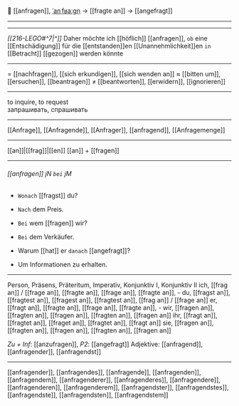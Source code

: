 🙋 [[anfragen]], [ˈanˌfʁaːɡn̩](https://youglish.com/pronounce/anfragen/german) → [[fragte an]] → [[angefragt]]

---
---

*[[216-LEGO#^7|^]]* Daher möchte ich [[höflich]] [[anfragen]], `ob` eine [[Entschädigung]] für die [[entstanden]]en [[Unannehmlichkeit]]en `in` [[Betracht]] [[gezogen]] werden könnte




---
= [[nachfragen]], [[sich erkundigen]], [[sich wenden an]]
≈ [[bitten um]], [[ersuchen]], [[beantragen]]
≠ [[beantworten]], [[erwidern]], [[ignorieren]]

---
to inquire, to request  
запрашивать, спрашивать

---
[[Anfrage]], [[Anfragende]], [[Anfrager]], [[anfragend]], [[Anfragemenge]]

---
[[an]]|[[frag]]|[[en]]
[[an]] + [[fragen]]


---
###### [[anfragen]] jN `bei` jM
- `Wonach` [[fragst]] du?
- `Nach` dem Preis.

- `Bei` wem [[fragen]] wir?
- `Bei` dem Verkäufer.

- Warum [[hat]] er `danach` [[angefragt]]?
- Um Informationen zu erhalten.

---
Person, Präsens, Präteritum, Imperativ, Konjunktiv I, Konjunktiv II
ich, [[frag an]] / [[frage an]], [[fragte an]], [[frage an]], [[fragte an]], -
du, [[fragst an]], [[fragtest an]], [[fragest an]], [[fragtest an]], [[frag an]] / [[frage an]]
er, [[fragt an]], [[fragte an]], [[frage an]], [[fragte an]], -
wir, [[fragen an]], [[fragten an]], [[fragen an]], [[fragten an]], [[fragen an]]
ihr, [[fragt an]], [[fragtet an]], [[fraget an]], [[fragtet an]], [[fragt an]]
sie, [[fragen an]], [[fragten an]], [[fragen an]], [[fragten an]], [[fragen an]]

*Zu + Inf*: [[anzufragen]], *P2*: [[angefragt]]
Adjektive: [[anfragend]], [[anfragender]], [[anfragendst]]

---
[[anfragender]], [[anfragendes]], [[anfragende]], [[anfragenden]], [[anfragendem]], [[anfragenderer]], [[anfragenderes]], [[anfragendere]], [[anfragenderen]], [[anfragenderem]], [[anfragendster]], [[anfragendstes]], [[anfragendste]], [[anfragendsten]], [[anfragendstem]]